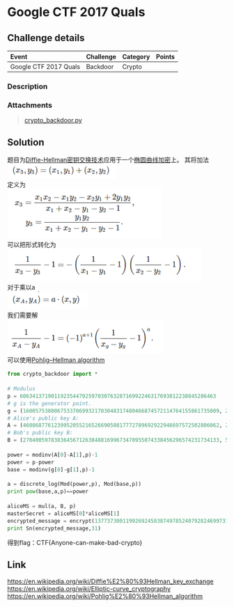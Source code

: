 # Google CTF 2017 Quals
## Challenge details
|       Event        | Challenge | Category | Points  |
|:-------------------|:----------|:---------|:-------:|
|  Google CTF 2017 Quals | Backdoor |  Crypto   |     |

### Description
> 
### Attachments
> [crypto_backdoor.py](crypto_backdoor.py)
## Solution
题目为[Diffie-Hellman密钥交换技术](https://en.wikipedia.org/wiki/Diffie%E2%80%93Hellman_key_exchange)应用于一个[椭圆曲线加密](https://en.wikipedia.org/wiki/Elliptic-curve_cryptography)上。
其将加法  
![](img/1.png)  
定义为  
![](img/2.png)  
可以把形式转化为  
![](img/3.png)  
对于乘以a  
![](img/4.png)  
我们需要解  
![](img/5.png)   
可以使用[Pohlig–Hellman algorithm](https://en.wikipedia.org/wiki/Pohlig%E2%80%93Hellman_algorithm)
```python
from crypto_backdoor import *

# Modulus
p = 606341371901192354470259703076328716992246317693812238045286463
# g is the generator point.
g = (160057538006753370699321703048317480466874572114764155861735009, 255466303302648575056527135374882065819706963269525464635673824)
# Alice's public key A:
A = (460868776123995205521652669050817772789692922946697572502806062, 263320455545743566732526866838203345604600592515673506653173727)
# Bob's public key B:
B = (270400597838364567126384881699673470955074338456296574231734133, 526337866156590745463188427547342121612334530789375115287956485)

power = modinv(A[0]-A[1],p)-1
power = p-power
base = modinv(g[0]-g[1],p)-1

a = discrete_log(Mod(power,p), Mod(base,p))
print pow(base,a,p)==power

aliceMS = mul(a, B, p)
masterSecret = aliceMS[0]*aliceMS[1]
encrypted_message = encrypt(137737300119926924583874978524079282469973134128061924568175107915062758827931077214500356470551826348226759580545095568667325, masterSecret)
print Sn(encrypted_message,31)
```
得到flag：CTF{Anyone-can-make-bad-crypto}


## Link
https://en.wikipedia.org/wiki/Diffie%E2%80%93Hellman_key_exchange
https://en.wikipedia.org/wiki/Elliptic-curve_cryptography
https://en.wikipedia.org/wiki/Pohlig%E2%80%93Hellman_algorithm